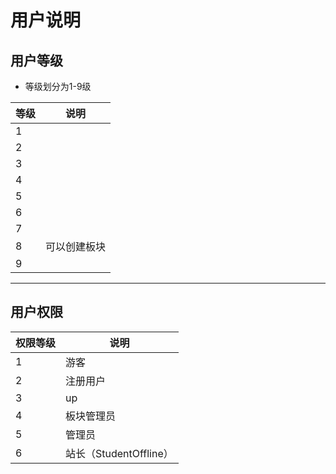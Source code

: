 # 用户说明

## 用户等级

- 等级划分为1-9级

| 等级 | 说明 |
|---|---|
| 1 |  |
| 2 |  |
| 3 |  |
| 4 |  |
| 5 |  |
| 6 |  |
| 7 |  |
| 8 | 可以创建板块 |
| 9 |  |

---

## 用户权限

| 权限等级 | 说明 |
|---|---|
| 1 | 游客 |
| 2 | 注册用户 |
| 3 | up |
| 4 | 板块管理员 |
| 5 | 管理员 |
| 6 | 站长（StudentOffline） |
